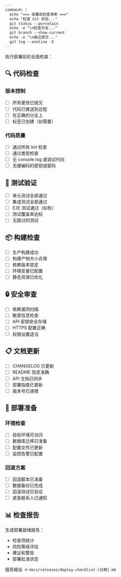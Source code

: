 ```yaml
---
command: |
  echo "=== 部署前检查清单 ==="
  echo "检查 Git 状态..."
  git status --porcelain
  echo -e "\n检查分支..."
  git branch --show-current
  echo -e "\n最近提交..."
  git log --oneline -5
---
```

执行部署前的全面检查：

## 🔍 代码检查

### 版本控制
- [ ] 所有更改已提交
- [ ] 代码已推送到远程
- [ ] 在正确的分支上
- [ ] 标签已创建（如需要）

### 代码质量
- [ ] 通过所有 lint 检查
- [ ] 通过类型检查
- [ ] 无 console.log 或调试代码
- [ ] 无硬编码的密钥或密码

## 🧪 测试验证

- [ ] 单元测试全部通过
- [ ] 集成测试全部通过
- [ ] E2E 测试通过（如有）
- [ ] 测试覆盖率达标
- [ ] 无跳过的测试

## 📦 构建检查

- [ ] 生产构建成功
- [ ] 构建产物大小合理
- [ ] 依赖版本锁定
- [ ] 环境变量已配置
- [ ] 静态资源已优化

## 🔒 安全审查

- [ ] 依赖漏洞扫描
- [ ] 敏感信息检查
- [ ] API 密钥安全存储
- [ ] HTTPS 配置正确
- [ ] 权限设置适当

## 📋 文档更新

- [ ] CHANGELOG 已更新
- [ ] README 信息准确
- [ ] API 文档已同步
- [ ] 部署指南已更新
- [ ] 版本号已递增

## 🚀 部署准备

### 环境检查
- [ ] 目标环境可访问
- [ ] 数据库迁移已准备
- [ ] 配置文件已更新
- [ ] 监控告警已配置

### 回滚方案
- [ ] 回滚脚本已准备
- [ ] 数据备份已完成
- [ ] 回滚测试已验证
- [ ] 紧急联系人已通知

## 📊 检查报告

生成部署就绪报告：
- 检查项统计
- 风险等级评估
- 建议和警告
- 部署批准状态

报告输出 → `docs/releases/deploy-checklist-[日期].md`
